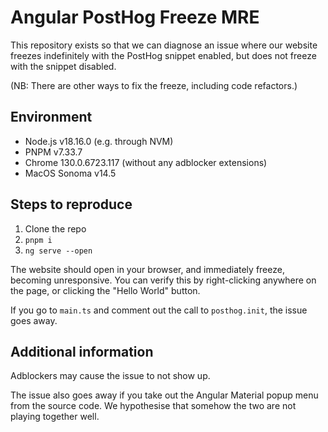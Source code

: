 # Angular PostHog Freeze MRE

This repository exists so that we can diagnose an issue where our website freezes indefinitely with the PostHog snippet enabled, but does not freeze with the snippet disabled.

(NB: There are other ways to fix the freeze, including code refactors.)

## Environment

- Node.js v18.16.0 (e.g. through NVM)
- PNPM v7.33.7
- Chrome 130.0.6723.117 (without any adblocker extensions)
- MacOS Sonoma v14.5

## Steps to reproduce

1. Clone the repo
1. `pnpm i`
1. `ng serve --open`

The website should open in your browser, and immediately freeze, becoming unresponsive. You can verify this by right-clicking anywhere on the page, or clicking the "Hello World" button.

If you go to `main.ts` and comment out the call to `posthog.init`, the issue goes away.

## Additional information

Adblockers may cause the issue to not show up.

The issue also goes away if you take out the Angular Material popup menu from the source code. We hypothesise that somehow the two are not playing together well.
